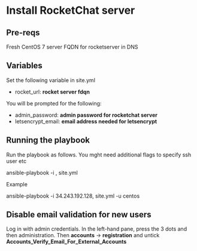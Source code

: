 Install RocketChat server
=========

Pre-reqs
------------

Fresh CentOS 7 server
FQDN for rocketserver in DNS

Variables
------------

Set the following variable in site.yml

* rocket_url: **rocket server fdqn**

You will be prompted for the following:

* admin_password: **admin password for rocketchat server**
* letsencrypt_email: **email address needed for letsencrypt**

Running the playbook
------------

Run the playbook as follows. You mght need additional flags to specify ssh user etc

ansible-playbook -i <server name>, site.yml

Example

ansible-playbook -i 34.243.192.128, site.yml -u centos

Disable email validation for new users
------------

Log in with admin credentials. In the left-hand pane, press the 3 dots and then administration. Then **accounts** -> **registration** and untick **Accounts_Verify_Email_For_External_Accounts**
